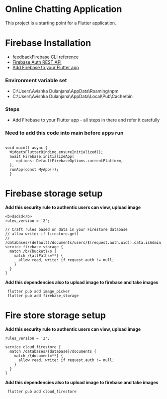 # Online Chatting Application

This project is a starting point for a Flutter application.

# Firebase Installation

- [feedbackFirebase CLI reference](https://firebase.google.com/docs/cli#windows-npm)
- [Firebase Auth REST API](https://firebase.google.com/docs/reference/rest/auth)
- [Add Firebase to your Flutter app](https://firebase.google.com/docs/flutter/setup?platform=ios)


### Environment variable set
- C:\Users\Avishka Dulanjana\AppData\Roaming\npm
- C:\Users\Avishka Dulanjana\AppData\Local\Pub\Cache\bin


### Steps

- Add Firebase to your Flutter app - all steps in there and refer it carefully

### Need to add this code into main before apps run

```agsl

void main() async {
  WidgetsFlutterBinding.ensureInitialized();
  await Firebase.initializeApp(
     options: DefaultFirebaseOptions.currentPlatform,
  );
  runApp(const MyApp());
  }

```

# Firebase storage setup

<b>Add this security rule to authentic users can view, upload image</b>

```agsl
<b>dsdsd</b>
rules_version = '2';

// Craft rules based on data in your Firestore database
// allow write: if firestore.get(
//    /databases/(default)/documents/users/$(request.auth.uid)).data.isAdmin;
service firebase.storage {
  match /b/{bucket}/o {
    match /{allPaths=**} {
      allow read, write: if request.auth != null;
    }
  }
}
```
<b>Add this dependencies also to upload image to firebase and take images</b>

```agsl
 flutter pub add image_picker 
 flutter pub add firebase_storage
```

# Fire store storage setup

<b>Add this security rule to authentic users can view, upload image</b>

```agsl
rules_version = '2';

service cloud.firestore {
  match /databases/{database}/documents {
    match /{document=**} {
      allow read, write: if request.auth != null;
    }
  }
}
```
<b>Add this dependencies also to upload image to firebase and take images</b>

```agsl
 flutter pub add cloud_firestore
```